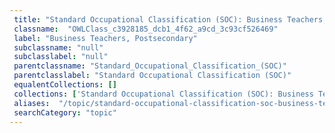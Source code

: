 ```yaml
--- 
 title: "Standard Occupational Classification (SOC): Business Teachers, Postsecondary" 
 classname:  "OWLClass_c3928185_dcb1_4f62_a9cd_3c93cf526469" 
 label: "Business Teachers, Postsecondary" 
 subclassname: "null" 
 subclasslabel: "null" 
 parentclassname: "Standard_Occupational_Classification_(SOC)" 
 parentclasslabel: "Standard Occupational Classification (SOC)" 
 equalentCollections: [] 
 collections: ['Standard Occupational Classification (SOC): Business Teachers, Postsecondary']
 aliases:  "/topic/standard-occupational-classification-soc-business-teachers-postsecondary"  
 searchCategory: "topic" 
---
```

